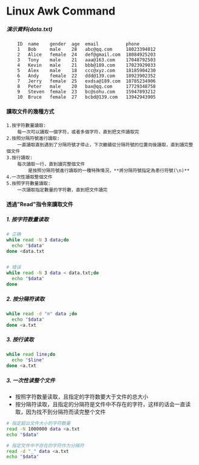 # Linux Awk Command
##### 演示資料(data.txt)

        ID  name    gender  age  email          phone
        1   Bob     male    28   abc@qq.com     18023394012
        2   Alice   female  24   def@gmail.com  18084925203
        3   Tony    male    21   aaa@163.com    17048792503
        4   Kevin   male    21   bbb@189.com    17023929033
        5   Alex    male    18   ccc@xyz.com    18185904230
        6   Andy    female  22   ddd@139.com    18923902352
        7   Jerry   female  25   exdsa@189.com  18785234906
        8   Peter   male    20   bax@qq.com     17729348758
        9   Steven  female  23   bc@sohu.com    15947893212
        10  Bruce   female  27   bcbd@139.com   13942943905

#### 讀取文件的幾種方式

	1.按字符數量讀取: 
		每一次可以讀取一個字符，或者多個字符，直到把文件讀取完
	2.按照分隔符號進行讀取:
		一直讀取直到遇到了分隔符號才停止，下次繼續從分隔符號的位置向後讀取，直到讀完整個文件
	3.按行讀取:
		每次讀取一行，直到讀完整個文件
			是按照分隔符號進行讀取的一種特殊情況，**將分隔符號指定為患行符號(\n)**
	4.一次性讀取整個文件
	5.按照字符數量讀取:
		一次讀取指定數量的字符數，直到把文件讀完

#### 透過"Read"指令來讀取文件
##### 1. 按字符数量读取

```bash
# 正确
while read -N 3 data;do
  echo "$data"
done <data.txt


# 错误
while read -N 3 data < data.txt;do
  echo "$data"
done

```
##### 2. 按分隔符读取
```bash
while read -d "m" data ;do
  echo "$data"
done <a.txt
```
##### 3. 按行读取
```bash
while read line;do
  echo "$line"
done <a.txt
```
##### 3. 一次性读整个文件
- 按照字符数量读取，且指定的字符数要大于文件的总大小
- 按分隔符读取，且指定的分隔符是文件中不存在的字符，这样的话会一直读取，因为找不到分隔符而读完整个文件

```bash
# 指定超出文件大小的字符数量
read -N 1000000 data <a.txt
echo "$data"

# 指定文件中不存在的字符作为分隔符
read -d "_" data <a.txt
echo "$data"
```



